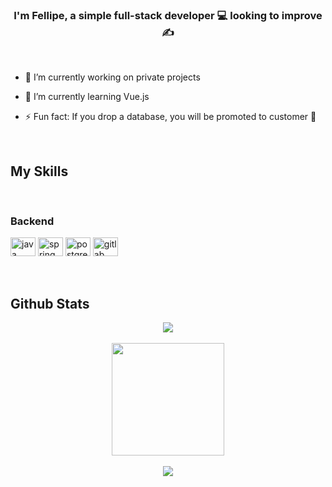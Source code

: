 ### <div align="center">I'm Fellipe, a simple full-stack developer 💻 looking to improve ✍️</div>  

<br/>
  

- 🔭 I’m currently working on private projects  
  

- 🌱 I’m currently learning Vue.js  
  

- ⚡ Fun fact: If you drop a database, you will be promoted to customer 🤫  
  

<br/>  

## My Skills

<br/>

### Backend
<div style="display: inline_block">
  <img align="center" alt="java" height="30" width="40" src="https://cdn.jsdelivr.net/gh/devicons/devicon/icons/java/java-original.svg">
  <img align="center" alt="spring" height="30" width="40" src="https://cdn.jsdelivr.net/gh/devicons/devicon/icons/spring/spring-original.svg">
  <img align="center" alt="postgresql" height="30" width="40" src="https://cdn.jsdelivr.net/gh/devicons/devicon/icons/postgresql/postgresql-original.svg">
  <img align="center" alt="gitlab" height="30" width="40" src="https://cdn.jsdelivr.net/gh/devicons/devicon/icons/gitlab/gitlab-original.svg">
<div/>

<br/>  

<br/>  

## Github Stats  
<div align="center"><img src="https://github-readme-stats.vercel.app/api?username=techsneeker&show_icons=true&theme=github_dark" align="center" /></div>

<br/>

<div align="center">
  <a href="https://github.com/TechSneeker">
  <img height="180em" src="https://github-readme-stats.vercel.app/api/top-langs/?username=techsneeker&layout=compact&langs_count=7&theme=github_dark"/>
</div> 

<br/>  

<div align="center">
<img src="https://komarev.com/ghpvc/?username=TechSneeker&&style=flat-square" align="center" />
</div>  
  

<br/>

